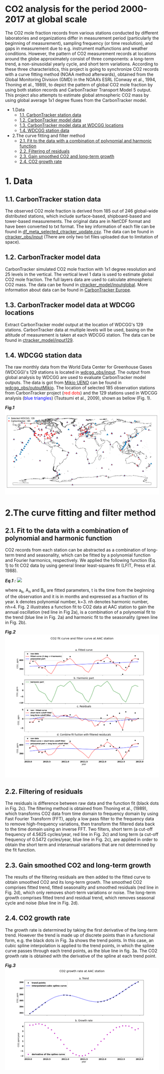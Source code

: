 
# CO2 analysis for the period 2000-2017 at global scale

The CO2 mole fraction records from various stations conducted by different laboratories and organizations differ in measurement period (particularly the beginning of measurement), sampling frequency (or time resolution), and gaps in measurement due to e.g. instrument malfunctions and weather conditions. However, the pattern of CO2 measurement records at locations around the globe approximately consist of three components: a long-term trend, a non-sinusoidal yearly cycle, and short term variations. According to these three characteristics, this project is going to synchronize CO2 records with a curve fitting method (NOAA method afterwards), obtained from the Global Monitoring Division (GMD) in the NOAA’s ESRL (Conway et al., 1994, Thoning et al., 1989), to depict the pattern of global CO2 mole fraction by using both station records and CarbonTracker Transport Model 5 output. This project also attempts to estimate global atmospheric CO2 mass by using global average 1x1 degree fluxes from the CarbonTracker model.

- 1.Data
    - [1.1. CarbonTracker station data](#Carbontracker_stations_selection)
    - [1.2. CarbonTracker model data](#Carbontracker_model_data)
    - [1.3. CarbonTracker model data at WDCGG locations](#Carbontracker_model_data_WDCGG)
    - [1.4. WDCGG station data](#WDCGG_station_data)
- 2.The curve fitting and filter method
    - [2.1. Fit to the data with a combination of polynomial and harmonic function](#curve_fit)
    - [2.2. Filtering of residuals](#filter_residuals)
    - [2.3. Gain smoothed CO2 and long-term growth](#smoothed_co2)
    - [2.4. CO2 growth rate](#growth_rate)
    
<a name="Carbontracker_station_data"></a>
# 1. Data
## 1.1. CarbonTracker station data
The observed CO2 mole fraction is derived from 185 out of 246 global-wide distributed stations, which include surface-based, shipboard-based and tower-based measurements. The original data are in NetCDF format and have been converted to txt format. The key information of each file can be found in [df_meta_selected_ctracker_update.csv](/data/ctracker_obs/df_meta_selected_ctracker_update.csv). The data can be found in [ctracker_obs/input](/data/ctracker_obs/input) (There are only two txt files uploaded due to limitation of space). 

<a name="Carbontracker_model_data"></a>
## 1.2. CarbonTracker model data
CarbonTracker simulated CO2 mole fraction with 1x1 degree resolution and 25 levels in the vertical. The vertical level 1 data is used to estimate global CO2 mole fraction. The full layers data are used to calculate atmospheric CO2 mass. The data can be found in [ctracker_model/inputglobal](/data/ctracker_model/inputglobal). More information about data can be found in [CarbonTracker Europe](https://www.carbontracker.eu/).

<a name="Carbontracker_model_data_WDCGG"></a>
## 1.3. CarbonTracker model data at WDCGG locations
Extract CarbonTracker model output at the location of WDCGG's 129 stations. CarbonTracker data at multiple levels will be used, basing on the altitude of measurement is taken at each WDCGG station. The data can be found in [ctracker_model/input129](/data/ctracker_model/input129).

<a name="WDCGG_station_data"></a>
## 1.4. WDCGG station data
The raw monthly data from the World Data Center for Greenhouse Gases (WDCGG)'s 129 stations is located in [wdcgg_obs/input](/data/wdcgg_obs/input). The output from global analysis by WDCGG are used to evaluate CarbonTracker model outputs. The data is got from [Mikio UENO](https://community.wmo.int/contacts/dr-mikio-ueno) can be found in [wdcgg_obs/outputMikio](/data/wdcgg_obs/outputMikio).
The location of selected 185 observation stations from CarbonTracker project (<font color=red>red dots</font>) and the 129 stations used in WDCGG analysis (<font color=blue>blue triangles</font>)  (Tsutsumi et al., 2009), shown as bellow (Fig. 1).

***Fig.1***
![measurement location](/images/observation_location.png)

<a name="curve_fit"></a>
# 2.The curve fitting and filter method
## 2.1. Fit to the data with a combination of polynomial and harmonic function
CO2 records from each station can be abstracted as a combination of long-term trend and seasonality, which can be fitted by a polynomial function and Fourier harmonics, respectively. We applied the following function (Eq. 1) to fit CO2 data by using general linear least-squares fit (LFIT, Press et al. 1988).

***Eq.1  :***
![](http://www.sciweavers.org/upload/Tex2Img_1592493141/render.png)  

where a<sub>k</sub>, A<sub>n</sub> and B<sub>n</sub> are fitted parameters, t is the time from the beginning of the observation and it is in months and expressed as a fraction of its year. k denotes polynomial number, k=3. nh denotes harmonic number, nh=4. Fig. 2 illustrates a function fit to CO2 data at AAC station to gain the annual oscillation (red line in Fig 2a), is a combination of a polynomial fit to the trend (blue line in Fig. 2a) and harmonic fit to the seasonality (green line in Fig. 2b). 

***Fig.2***
![figure 2](/images/figure2.png)

<a name="filter_residuals"></a>
## 2.2. Filtering of residuals
The residuals is difference between raw data and the function fit (black dots in Fig. 2c). The filtering method is obtained from Thoning et al., (1989), which transforms CO2 data from time domain to frequency domain by using Fast Fourier Transform (FFT), apply a low pass filter to the frequency data to remove high-frequency variations, then transform the filtered data back to the time domain using an inverse FFT. Two filters, short term (a cut-off frequency of 4.5625 cycles/year, red line in Fig. 2c) and long term (a cut-off frequency of 0.5472 cycles/year, blue line in Fig. 2c), are applied in order to obtain the short term and interannual variations that are not determined by the fit function.

<a name="smoothed_co2"></a>
## 2.3. Gain smoothed CO2 and long-term growth  
The results of the filtering residuals are then added to the fitted curve to obtain smoothed CO2 and its long-term growth. The smoothed CO2 comprises fitted trend, fitted seasonality and smoothed residuals (red line in Fig. 2d), which only removes short-term variations or noise. The long-term growth comprises fitted trend and residual trend, which removes seasonal cycle and noise (blue line in Fig. 2d).

<a name="growth_rate"></a>
## 2.4. CO2 growth rate
The growth rate is determined by taking the first derivative of the long-term trend. However the trend is made up of discrete points than in a functional form, e.g. the black dots in Fig. 3a shows the trend points. In this case, an cubic spline interpolation is applied to the trend points, in which the spline curve passes through each trend points, as the blue line in fig. 3a. The CO2 growth rate is obtained with the derivative of the spline at each trend point.

***Fig.3***
![figure 3](/images/figure3.png)

